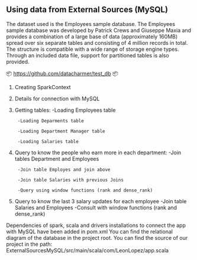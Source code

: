 ## Using data from External Sources (MySQL)

The dataset used is the Employees sample database. The Employees sample database was developed by Patrick Crews and Giuseppe Maxia and provides a combination of a large base of data (approximately 160MB) spread over six separate tables and consisting of 4 million records in total.
The structure is compatible with a wide range of storage engine types. Through an included data file, support for partitioned tables is also provided. 

📦 https://github.com/datacharmer/test_db 📦 

1. Creating SparkContext 

2. Details for connection with MySQL 

3. Getting tables:
        -Loading Employees table
  
        -Loading Deparments table
        
        -Loading Department Manager table
        
        -Loading Salaries table
        
4. Query to know the people who earn more in each department:
        -Join tables Department and Employees
        
        -Join table Employes and join above
        
        -Join table Salaries with previous Joins
        
        -Query using window functions (rank and dense_rank)
        
5. Query to know the last 3 salary updates for each employee
  -Join table Salaries and Employees
  -Consult with window functions (rank and dense_rank)


Dependencies of spark, scala and drivers installations to connect the app with MySQL have been added in pom.xml
You can find the relational diagram of the database in the project root.
You can find the source of our project in the path: ExternalSourcesMySQL/src/main/scala/com/LeonLopez/app.scala
